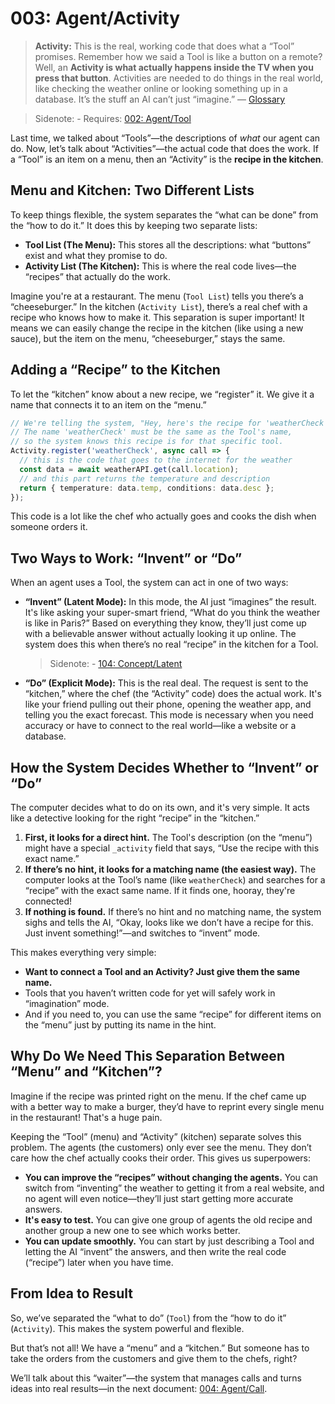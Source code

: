 # 003: Agent/Activity

> **Activity:** This is the real, working code that does what a “Tool” promises. Remember how we said a Tool is like a button on a remote? Well, an **Activity is what actually happens inside the TV when you press that button**. Activities are needed to do things in the real world, like checking the weather online or looking something up in a database. It’s the stuff an AI can’t just “imagine.” — [Glossary](./000_glossary.md)

> Sidenote: - Requires: [002: Agent/Tool](./002_agent_tool.md)
>

Last time, we talked about “Tools”—the descriptions of *what* our agent can do. Now, let’s talk about “Activities”—the actual code that does the work. If a “Tool” is an item on a menu, then an “Activity” is the **recipe in the kitchen**.

## Menu and Kitchen: Two Different Lists

To keep things flexible, the system separates the “what can be done” from the “how to do it.” It does this by keeping two separate lists:

- **Tool List (The Menu):** This stores all the descriptions: what “buttons” exist and what they promise to do.
- **Activity List (The Kitchen):** This is where the real code lives—the “recipes” that actually do the work.

Imagine you're at a restaurant. The menu (`Tool List`) tells you there’s a “cheeseburger.” In the kitchen (`Activity List`), there’s a real chef with a recipe who knows how to make it. This separation is super important! It means we can easily change the recipe in the kitchen (like using a new sauce), but the item on the menu, “cheeseburger,” stays the same.

## Adding a “Recipe” to the Kitchen

To let the “kitchen” know about a new recipe, we “register” it. We give it a name that connects it to an item on the “menu.”

```typescript
// We're telling the system, "Hey, here's the recipe for 'weatherCheck'!"
// The name 'weatherCheck' must be the same as the Tool's name,
// so the system knows this recipe is for that specific tool.
Activity.register('weatherCheck', async call => {
  // this is the code that goes to the internet for the weather
  const data = await weatherAPI.get(call.location);
  // and this part returns the temperature and description
  return { temperature: data.temp, conditions: data.desc };
});
```

This code is a lot like the chef who actually goes and cooks the dish when someone orders it.

## Two Ways to Work: “Invent” or “Do”

When an agent uses a Tool, the system can act in one of two ways:

- **“Invent” (Latent Mode):** In this mode, the AI just “imagines” the result. It's like asking your super-smart friend, “What do you think the weather is like in Paris?” Based on everything they know, they’ll just come up with a believable answer without actually looking it up online. The system does this when there’s no real “recipe” in the kitchen for a Tool.
  > Sidenote: - [104: Concept/Latent](./104_concept_latent.md)
- **“Do” (Explicit Mode):** This is the real deal. The request is sent to the “kitchen,” where the chef (the “Activity” code) does the actual work. It's like your friend pulling out their phone, opening the weather app, and telling you the exact forecast. This mode is necessary when you need accuracy or have to connect to the real world—like a website or a database.

## How the System Decides Whether to “Invent” or “Do”

The computer decides what to do on its own, and it's very simple. It acts like a detective looking for the right “recipe” in the “kitchen.”

1.  **First, it looks for a direct hint.** The Tool's description (on the “menu”) might have a special `_activity` field that says, “Use the recipe with this exact name.”
2.  **If there’s no hint, it looks for a matching name (the easiest way).** The computer looks at the Tool’s name (like `weatherCheck`) and searches for a “recipe” with the exact same name. If it finds one, hooray, they're connected!
3.  **If nothing is found.** If there’s no hint and no matching name, the system sighs and tells the AI, “Okay, looks like we don’t have a recipe for this. Just invent something!”—and switches to “invent” mode.

This makes everything very simple:

- **Want to connect a Tool and an Activity? Just give them the same name.**
- Tools that you haven’t written code for yet will safely work in “imagination” mode.
- And if you need to, you can use the same “recipe” for different items on the “menu” just by putting its name in the hint.

## Why Do We Need This Separation Between “Menu” and “Kitchen”?

Imagine if the recipe was printed right on the menu. If the chef came up with a better way to make a burger, they’d have to reprint every single menu in the restaurant! That's a huge pain.

Keeping the “Tool” (menu) and “Activity” (kitchen) separate solves this problem. The agents (the customers) only ever see the menu. They don’t care how the chef actually cooks their order. This gives us superpowers:

- **You can improve the “recipes” without changing the agents.** You can switch from “inventing” the weather to getting it from a real website, and no agent will even notice—they’ll just start getting more accurate answers.
- **It's easy to test.** You can give one group of agents the old recipe and another group a new one to see which works better.
- **You can update smoothly.** You can start by just describing a Tool and letting the AI “invent” the answers, and then write the real code (“recipe”) later when you have time.

## From Idea to Result

So, we’ve separated the “what to do” (`Tool`) from the “how to do it” (`Activity`). This makes the system powerful and flexible.

But that’s not all! We have a “menu” and a “kitchen.” But someone has to take the orders from the customers and give them to the chefs, right?

We’ll talk about this “waiter”—the system that manages calls and turns ideas into real results—in the next document: [004: Agent/Call](./004_agent_call.md).